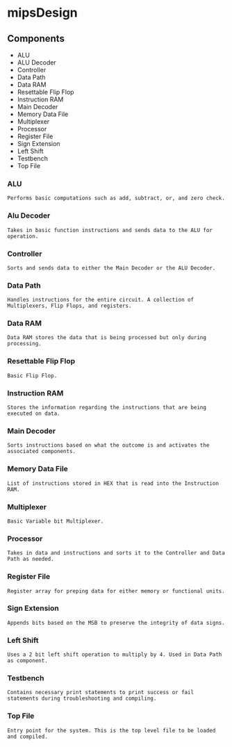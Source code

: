 # mipsDesign

## Components
* ALU
* ALU Decoder
* Controller
* Data Path
* Data RAM
* Resettable Flip Flop
* Instruction RAM
* Main Decoder
* Memory Data File
* Multiplexer
* Processor
* Register File
* Sign Extension
* Left Shift
* Testbench
* Top File

### ALU
	Performs basic computations such as add, subtract, or, and zero check.

### Alu Decoder
	Takes in basic function instructions and sends data to the ALU for operation.

### Controller
	Sorts and sends data to either the Main Decoder or the ALU Decoder.

### Data Path
	Handles instructions for the entire circuit. A collection of Multiplexers, Flip Flops, and registers. 

### Data RAM
	Data RAM stores the data that is being processed but only during processing. 

### Resettable Flip Flop
	Basic Flip Flop.

### Instruction RAM
	Stores the information regarding the instructions that are being executed on data.

### Main Decoder
	Sorts instructions based on what the outcome is and activates the associated components.

### Memory Data File
	List of instructions stored in HEX that is read into the Instruction RAM.

### Multiplexer
	Basic Variable bit Multiplexer.

### Processor
	Takes in data and instructions and sorts it to the Controller and Data Path as needed.

### Register File
	Register array for preping data for either memory or functional units.

### Sign Extension
	Appends bits based on the MSB to preserve the integrity of data signs.

### Left Shift
	Uses a 2 bit left shift operation to multiply by 4. Used in Data Path as component.

### Testbench
	Contains necessary print statements to print success or fail statements during troubleshooting and compiling.

### Top File
	Entry point for the system. This is the top level file to be loaded and compiled. 
